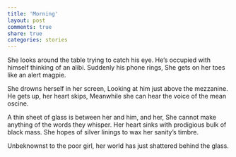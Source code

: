 ```yaml
---
title: 'Morning'
layout: post
comments: true
share: true
categories: stories
---
```

She looks around the table trying to catch his eye.
He’s occupied with himself thinking of an alibi.
Suddenly his phone rings,
She gets on her toes like an alert magpie.

She drowns herself in her screen,
Looking at him just above the mezzanine.
He gets up, her heart skips,
Meanwhile she can hear the voice of the mean oscine.

A thin sheet of glass is between her and him, and her,
She cannot make anything of the words they whisper.
Her heart sinks with prodigious bulk of black mass.
She hopes of silver linings to wax her sanity’s timbre.

Unbeknownst to the poor girl, her world has just shattered behind the glass.
